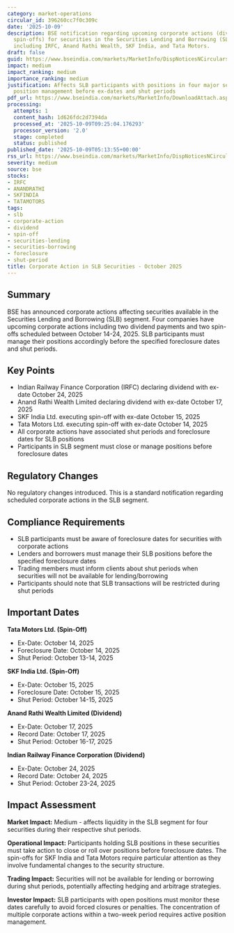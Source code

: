 ```yaml
---
category: market-operations
circular_id: 396260cc7f0c309c
date: '2025-10-09'
description: BSE notification regarding upcoming corporate actions (dividends and
  spin-offs) for securities in the Securities Lending and Borrowing (SLB) segment,
  including IRFC, Anand Rathi Wealth, SKF India, and Tata Motors.
draft: false
guid: https://www.bseindia.com/markets/MarketInfo/DispNoticesNCirculars.aspx?Noticeid={964FB197-01BB-4796-B4B6-596E1188AFD8}&noticeno=20251009-2&dt=10/09/2025&icount=2&totcount=14&flag=0
impact: medium
impact_ranking: medium
importance_ranking: medium
justification: Affects SLB participants with positions in four major securities requiring
  position management before ex-dates and shut periods
pdf_url: https://www.bseindia.com/markets/MarketInfo/DownloadAttach.aspx?id=20251009-2&attachedId=5774ea9a-8ed8-4e0f-b086-37f553006db2
processing:
  attempts: 1
  content_hash: 1d626fdc2d7394da
  processed_at: '2025-10-09T09:25:04.176293'
  processor_version: '2.0'
  stage: completed
  status: published
published_date: '2025-10-09T05:13:55+00:00'
rss_url: https://www.bseindia.com/markets/MarketInfo/DispNoticesNCirculars.aspx?Noticeid={964FB197-01BB-4796-B4B6-596E1188AFD8}&noticeno=20251009-2&dt=10/09/2025&icount=2&totcount=14&flag=0
severity: medium
source: bse
stocks:
- IRFC
- ANANDRATHI
- SKFINDIA
- TATAMOTORS
tags:
- slb
- corporate-action
- dividend
- spin-off
- securities-lending
- securities-borrowing
- foreclosure
- shut-period
title: Corporate Action in SLB Securities - October 2025
---
```


## Summary

BSE has announced corporate actions affecting securities available in the Securities Lending and Borrowing (SLB) segment. Four companies have upcoming corporate actions including two dividend payments and two spin-offs scheduled between October 14-24, 2025. SLB participants must manage their positions accordingly before the specified foreclosure dates and shut periods.

## Key Points

- Indian Railway Finance Corporation (IRFC) declaring dividend with ex-date October 24, 2025
- Anand Rathi Wealth Limited declaring dividend with ex-date October 17, 2025
- SKF India Ltd. executing spin-off with ex-date October 15, 2025
- Tata Motors Ltd. executing spin-off with ex-date October 14, 2025
- All corporate actions have associated shut periods and foreclosure dates for SLB positions
- Participants in SLB segment must close or manage positions before foreclosure dates

## Regulatory Changes

No regulatory changes introduced. This is a standard notification regarding scheduled corporate actions in the SLB segment.

## Compliance Requirements

- SLB participants must be aware of foreclosure dates for securities with corporate actions
- Lenders and borrowers must manage their SLB positions before the specified foreclosure dates
- Trading members must inform clients about shut periods when securities will not be available for lending/borrowing
- Participants should note that SLB transactions will be restricted during shut periods

## Important Dates

**Tata Motors Ltd. (Spin-Off)**
- Ex-Date: October 14, 2025
- Foreclosure Date: October 14, 2025
- Shut Period: October 13-14, 2025

**SKF India Ltd. (Spin-Off)**
- Ex-Date: October 15, 2025
- Foreclosure Date: October 15, 2025
- Shut Period: October 14-15, 2025

**Anand Rathi Wealth Limited (Dividend)**
- Ex-Date: October 17, 2025
- Record Date: October 17, 2025
- Shut Period: October 16-17, 2025

**Indian Railway Finance Corporation (Dividend)**
- Ex-Date: October 24, 2025
- Record Date: October 24, 2025
- Shut Period: October 23-24, 2025

## Impact Assessment

**Market Impact:** Medium - affects liquidity in the SLB segment for four securities during their respective shut periods.

**Operational Impact:** Participants holding SLB positions in these securities must take action to close or roll over positions before foreclosure dates. The spin-offs for SKF India and Tata Motors require particular attention as they involve fundamental changes to the security structure.

**Trading Impact:** Securities will not be available for lending or borrowing during shut periods, potentially affecting hedging and arbitrage strategies.

**Investor Impact:** SLB participants with open positions must monitor these dates carefully to avoid forced closures or penalties. The concentration of multiple corporate actions within a two-week period requires active position management.